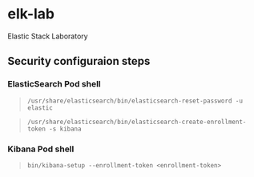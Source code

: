 # elk-lab
Elastic Stack Laboratory

## Security configuraion steps

### ElasticSearch Pod shell

> `/usr/share/elasticsearch/bin/elasticsearch-reset-password -u elastic`

> `/usr/share/elasticsearch/bin/elasticsearch-create-enrollment-token -s kibana`

### Kibana Pod shell

> `bin/kibana-setup --enrollment-token <enrollment-token>`
